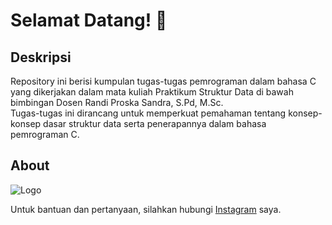 # Selamat Datang! 👋
## Deskripsi

Repository ini berisi kumpulan tugas-tugas pemrograman dalam bahasa C yang dikerjakan dalam mata kuliah Praktikum Struktur Data di bawah bimbingan Dosen Randi Proska Sandra, S.Pd, M.Sc. <br>
Tugas-tugas ini dirancang untuk memperkuat pemahaman tentang konsep-konsep dasar struktur data serta penerapannya dalam bahasa pemrograman C.


##
## About

![Logo](https://unp.ac.id/nfs-assets/all/images/logo_unp_white.png)

Untuk bantuan dan pertanyaan, silahkan hubungi [Instagram](https://www.instagram.com/ghazian_tza/) saya.

